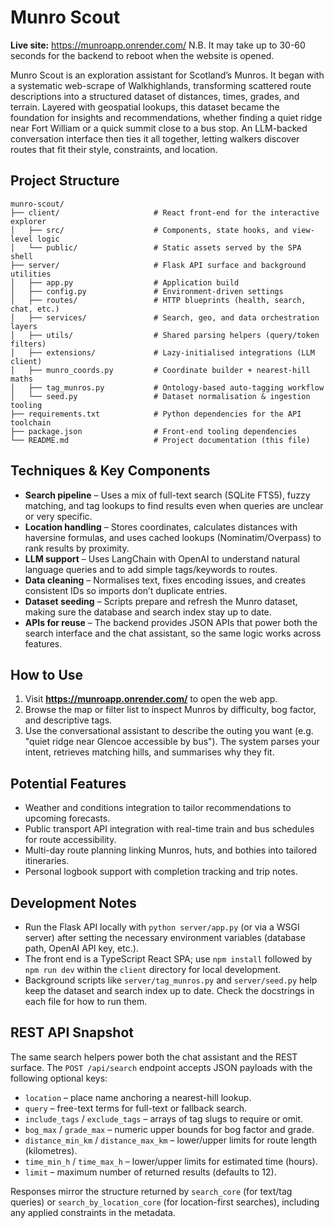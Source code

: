 # Munro Scout

**Live site:** https://munroapp.onrender.com/
N.B. It may take up to 30-60 seconds for the backend to reboot when the website is opened. 

Munro Scout is an exploration assistant for Scotland’s Munros. It began with a systematic web-scrape of Walkhighlands, transforming scattered route descriptions into a structured dataset of distances, times, grades, and terrain. Layered with geospatial lookups, this dataset became the foundation for insights and recommendations, whether finding a quiet ridge near Fort William or a quick summit close to a bus stop. An LLM-backed conversation interface then ties it all together, letting walkers discover routes that fit their style, constraints, and location.

## Project Structure

```
munro-scout/
├── client/                     # React front-end for the interactive explorer
│   ├── src/                    # Components, state hooks, and view-level logic
│   └── public/                 # Static assets served by the SPA shell
├── server/                     # Flask API surface and background utilities
│   ├── app.py                  # Application build
│   ├── config.py               # Environment-driven settings
│   ├── routes/                 # HTTP blueprints (health, search, chat, etc.)
│   ├── services/               # Search, geo, and data orchestration layers
│   ├── utils/                  # Shared parsing helpers (query/token filters)
│   ├── extensions/             # Lazy-initialised integrations (LLM client)
│   ├── munro_coords.py         # Coordinate builder + nearest-hill maths
│   ├── tag_munros.py           # Ontology-based auto-tagging workflow
│   └── seed.py                 # Dataset normalisation & ingestion tooling
├── requirements.txt            # Python dependencies for the API toolchain
├── package.json                # Front-end tooling dependencies
└── README.md                   # Project documentation (this file)
```

## Techniques & Key Components

- **Search pipeline** – Uses a mix of full-text search (SQLite FTS5), fuzzy matching, and tag lookups to find results even when queries are unclear or very specific.  
- **Location handling** – Stores coordinates, calculates distances with haversine formulas, and uses cached lookups (Nominatim/Overpass) to rank results by proximity.  
- **LLM support** – Uses LangChain with OpenAI to understand natural language queries and to add simple tags/keywords to routes.  
- **Data cleaning** – Normalises text, fixes encoding issues, and creates consistent IDs so imports don’t duplicate entries.  
- **Dataset seeding** – Scripts prepare and refresh the Munro dataset, making sure the database and search index stay up to date.  
- **APIs for reuse** – The backend provides JSON APIs that power both the search interface and the chat assistant, so the same logic works across features.  

## How to Use

1. Visit **https://munroapp.onrender.com/** to open the web app.
2. Browse the map or filter list to inspect Munros by difficulty, bog factor, and descriptive tags.
3. Use the conversational assistant to describe the outing you want (e.g. "quiet ridge near Glencoe accessible by bus"). The system parses your intent, retrieves matching hills, and summarises why they fit.

## Potential Features

- Weather and conditions integration to tailor recommendations to upcoming forecasts.
- Public transport API integration with real-time train and bus schedules for route accessibility.
- Multi-day route planning linking Munros, huts, and bothies into tailored itineraries.
- Personal logbook support with completion tracking and trip notes.

## Development Notes

- Run the Flask API locally with `python server/app.py` (or via a WSGI server) after setting the necessary environment variables (database path, OpenAI API key, etc.).
- The front end is a TypeScript React SPA; use `npm install` followed by `npm run dev` within the `client` directory for local development.
- Background scripts like `server/tag_munros.py` and `server/seed.py` help keep the dataset and search index up to date. Check the docstrings in each file for how to run them.

## REST API Snapshot

The same search helpers power both the chat assistant and the REST surface. The `POST /api/search` endpoint accepts JSON payloads with the following optional keys:

- `location` – place name anchoring a nearest-hill lookup.
- `query` – free-text terms for full-text or fallback search.
- `include_tags` / `exclude_tags` – arrays of tag slugs to require or omit.
- `bog_max` / `grade_max` – numeric upper bounds for bog factor and grade.
- `distance_min_km` / `distance_max_km` – lower/upper limits for route length (kilometres).
- `time_min_h` / `time_max_h` – lower/upper limits for estimated time (hours).
- `limit` – maximum number of returned results (defaults to 12).

Responses mirror the structure returned by `search_core` (for text/tag queries) or `search_by_location_core` (for location-first searches), including any applied constraints in the metadata.

